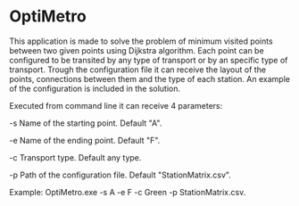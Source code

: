 # OptiMetro
This application is made to solve the problem of minimum visited points between two given points using Dijkstra algorithm.
Each point can be configured to be transited by any type of transport or by an specific type of transport.
Trough the configuration file it can receive the layout of the points, connections between them and the type of each station.
An example of the configuration is included in the solution.

Executed from command line it can receive 4 parameters:

-s  Name of the starting point. Default "A".

-e  Name of the ending point. Default "F".

-c  Transport type. Default any type.

-p  Path of the configuration file. Default "StationMatrix.csv".

Example:
OptiMetro.exe -s A -e F -c Green -p StationMatrix.csv.
